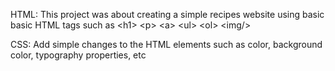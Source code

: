 HTML:
This project was about creating a simple recipes website using basic basic HTML tags such as &lt;h1&gt; &lt;p&gt; &lt;a&gt; &lt;ul&gt; &lt;ol&gt; &lt;img/&gt;

CSS:
Add simple changes to the HTML elements such as color, background color, typography properties, etc